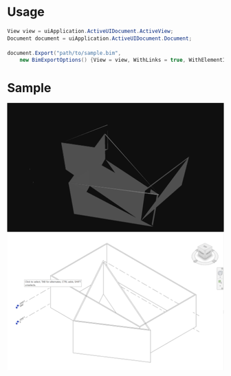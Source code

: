# Usage
```csharp
View view = uiApplication.ActiveUIDocument.ActiveView;
Document document = uiApplication.ActiveUIDocument.Document;

document.Export("path/to/sample.bim",
    new BimExportOptions() {View = view, WithLinks = true, WithElementInfo = true, WithDocumentInfo = true})
```

# Sample

![Result](docs/bim.png "Bim")
![Original](docs/revit.png "Revit")